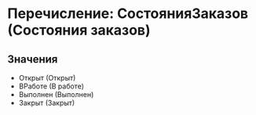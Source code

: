 # Перечисление: СостоянияЗаказов (Состояния заказов)

## Значения

- Открыт (Открыт)
- ВРаботе (В работе)
- Выполнен (Выполнен)
- Закрыт (Закрыт)

